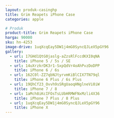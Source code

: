 ```yaml
---
layout: produk-casinghp
title: Grim Reapets iPhone Case
categories: apple

# Produk
product-title: Grim Reapets iPhone Case
harga: 90000
sku: hn-4253
image-drive: 1uqXcqEay5DW1j4mG0SyncQJLeX5pGY96
gallery:
  - url: 17GHd1QtG0jaslg-aZzsRlFccdKXI0qNA
    title: iPhone 5 / 5s / SE
  - url: 14uXrzkrDK3r1-SxpQdVr4oAhPvzDoDPP
    title: iPhone 6 / 6s
  - url: 162C0l-ZZ7qbNJtyrvmKiBlCIX7TN79ql
    title: iPhone 6 Plus / 6s Plus
  - url: 19QhCf23_Ovvh9sSRgUaoqHNglneVi0iW
    title: iPhone 7 / 8
  - url: 1aMch8iKcIFOsTsLUbHRMWFNxMzli4X36
    title: iPhone 7 Plus / 8 Plus
  - url: 1uqXcqEay5DW1j4mG0SyncQJLeX5pGY96
    title: iPhone X
---
```

